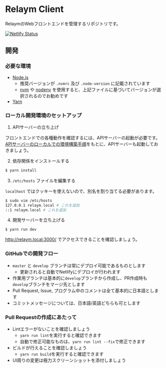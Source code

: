 # Relaym Client

RelaymのWebフロントエンドを管理するリポジトリです。

[![Netlify Status](https://api.netlify.com/api/v1/badges/48cac00b-bc6f-4706-ac06-20b5a6564a56/deploy-status)](https://app.netlify.com/sites/relaym/deploys)

## 開発

### 必要な環境

- [Node.js](https://nodejs.org/ja/)
  - 推奨バージョンが `.nvmrc` 及び `.node-version` に記載されています
  - [nvm](https://github.com/nvm-sh/nvm) や [nodenv](https://github.com/nodenv/nodenv) を使用すると、上記ファイルに基づいてバージョンが選択されるのでお勧めです
- [Yarn](https://classic.yarnpkg.com/ja/)

### ローカル開発環境のセットアップ

1. APIサーバーの立ち上げ

フロントエンドでの各種動作を確認するには、APIサーバーの起動が必要です。  
[APIサーバーのローカルでの環境構築手順](https://github.com/camphor-/relaym-server/blob/master/docs/development.md)をもとに、APIサーバーも起動しておきましょう。

2. 依存関係をインストールする

``` bash
$ yarn install
```

3. `/etc/hosts` ファイルを編集する

`localhost` ではクッキーを使えないので、別名を割り当てる必要があります。

 ```bash
$ sudo vim /etc/hosts
127.0.0.1 relaym.local # これを追加
::1 relaym.local # これを追加
 ```

4. 開発サーバーを立ち上げる

```
$ yarn run dev
```

http://relaym.local:3000/ でアクセスできることを確認しましょう。

### GitHubでの開発フロー

- `master` と `develop` ブランチは常にデプロイ可能であるものとします
  - 更新されると自動でNetlifyにデプロイが行われます
- 作業用ブランチは基本的に`develop`ブランチから作成し、PR作成時も`develop`ブランチをマージ先とします
- Pull Request, Issue, プログラム中のコメントは全て基本的に日本語とします
- コミットメッセージについては、日本語/英語どちらも可とします

### Pull Requestの作成にあたって

- Lintエラーがないことを確認しましょう
  - `yarn run lint`を実行すると確認できます
  - 自動で修正可能なものは、`yarn run lint --fix`で修正できます
- ビルドが行えることを確認しましょう
  - `yarn run build`を実行すると確認できます
- UI周りの変更は極力スクリーンショットを添付しましょう
